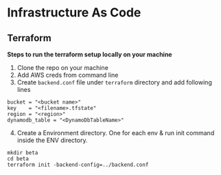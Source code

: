 # Infrastructure As Code

## Terraform

**Steps to run the terraform setup locally on your machine** 
1. Clone the repo on your machine 
2. Add AWS creds from command line
3. Create `backend.conf` file under `terraform` directory and add following lines
```
bucket = "<bucket name>"
key    = "<filename>.tfstate"
region = "<region>"
dynamodb_table = "<DynamoDbTableName>"

```
4. Create a Environment directory. One for each env & run init command inside the ENV directory.
```
mkdir beta
cd beta
terraform init -backend-config=../backend.conf
```
